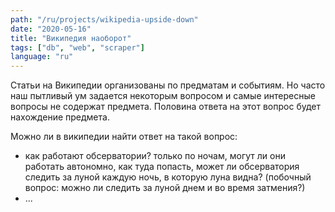 ```yaml
---
path: "/ru/projects/wikipedia-upside-down"
date: "2020-05-16"
title: "Википедия наоборот"
tags: ["db", "web", "scraper"]
language: "ru"
---
```


Статьи на Википедии организованы по предматам и событиям. Но часто наш пытливый ум задается некоторым вопросом и самые интересные вопросы не содержат предмета. Половина ответа на этот вопрос будет нахождение предмета.

Mожно ли в википедии найти ответ на такой вопрос:

- как работают обсерватории? только по ночам, могут ли они работать автономно, как туда попасть, может ли обсерватория следить за луной каждую ночь, в которую луна видна? (побочный вопрос: можно ли следить за луной днем и во время затмения?)
- ...